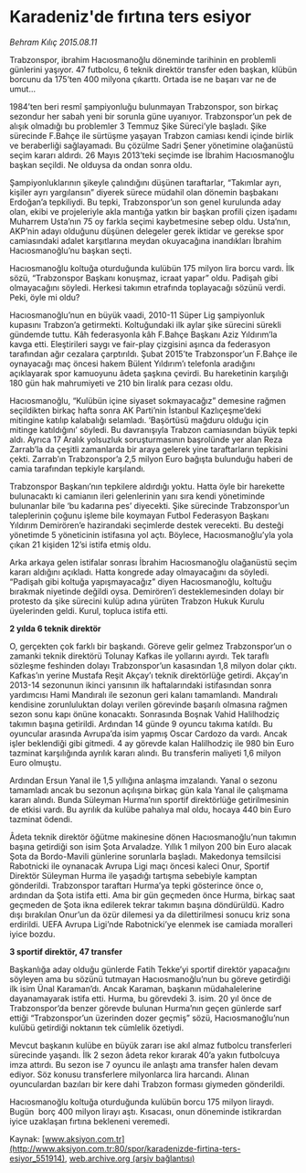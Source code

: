 # Karadeniz'de fırtına ters esiyor

*Behram Kılıç 2015.08.11*

<div class="pNewsDetailMainContent ctx_content" itemprop="articleBody">
 <p>
  Trabzonspor, ibrahim Hacıosmanoğlu döneminde tarihinin en problemli günlerini yaşıyor. 47 futbolcu, 6 teknik direktör transfer eden başkan, klübün borcunu da 175’ten 400 milyona çıkarttı. Ortada ise ne başarı var ne de umut...
 </p>
 <p>
  1984’ten beri resmî şampiyonluğu bulunmayan Trabzonspor, son birkaç sezondur her sabah yeni bir sorunla güne uyanıyor. Trabzonspor’un pek de alışık olmadığı bu problemler 3 Temmuz Şike Süreci’yle başladı. Şike sürecinde F.Bahçe ile sürtüşme yaşayan Trabzon camiası kendi içinde birlik ve beraberliği sağlayamadı. Bu çözülme Sadri Şener yönetimine olağanüstü seçim kararı aldırdı. 26 Mayıs 2013’teki seçimde ise İbrahim Hacıosmanoğlu başkan seçildi. Ne olduysa da ondan sonra oldu.
 </p>
 <p>
  Şampiyonluklarının şikeyle çalındığını düşünen taraftarlar, “Takımlar ayrı, kişiler ayrı yargılansın” diyerek sürece müdahil olan dönemin başbakanı Erdoğan’a tepkiliydi. Bu tepki, Trabzonspor’un son genel kurulunda aday olan, ekibi ve projeleriyle akla mantığa yatkın bir başkan profili çizen işadamı Muharrem Usta’nın 75 oy farkla seçimi kaybetmesine sebep oldu. Usta’nın, AKP’nin adayı olduğunu düşünen delegeler gerek iktidar ve gerekse spor camiasındaki adalet karşıtlarına meydan okuyacağına inandıkları İbrahim Hacıosmanoğlu’nu başkan seçti.
 </p>
 <p>
  Hacıosmanoğlu koltuğa oturduğunda kulübün 175 milyon lira borcu vardı. İlk sözü, “Trabzonspor Başkanı konuşmaz, icraat yapar” oldu. Padişah gibi olmayacağını söyledi. Herkesi takımın etrafında toplayacağı sözünü verdi. Peki, öyle mi oldu?
 </p>
 <p>
  Hacıosmanoğlu’nun en büyük vaadi, 2010-11 Süper Lig şampiyonluk kupasını Trabzon’a getirmekti. Koltuğundaki ilk aylar şike sürecini sürekli gündemde tuttu. Kâh federasyonla kâh F.Bahçe Başkanı Aziz Yıldırım’la kavga etti. Eleştirileri saygı ve fair-play çizgisini aşınca da federasyon tarafından ağır cezalara çarptırıldı. Şubat 2015’te Trabzonspor’un F.Bahçe ile oynayacağı maç öncesi hakem Bülent Yıldırım’ı telefonla aradığını açıklayarak spor kamuoyunu âdeta şaşkına çevirdi. Bu hareketinin karşılığı 180 gün hak mahrumiyeti ve 210 bin liralık para cezası oldu.
 </p>
 <p>
  Hacıosmanoğlu, “Kulübün içine siyaset sokmayacağız” demesine rağmen seçildikten birkaç hafta sonra AK Parti’nin İstanbul Kazlıçeşme’deki mitingine katılıp kalabalığı selamladı. ‘Başörtüsü mağduru olduğu için mitinge katıldığını’ söyledi. Bu davranışıyla Trabzon camiasından büyük tepki aldı. Ayrıca 17 Aralık yolsuzluk soruşturmasının başrolünde yer alan Reza Zarrab’la da çeşitli zamanlarda bir araya gelerek yine taraftarların tepkisini çekti. Zarrab’ın Trabzonspor’a 2,5 milyon Euro bağışta bulunduğu haberi de  camia tarafından tepkiyle karşılandı.
 </p>
 <p>
  Trabzonspor Başkanı’nın tepkilere aldırdığı yoktu. Hatta öyle bir harekette bulunacaktı ki camianın ileri gelenlerinin yanı sıra kendi yönetiminde bulunanlar bile ‘bu kadarına pes’ diyecekti. Şike sürecinde Trabzonspor’un taleplerinin çoğunu işleme bile koymayan Futbol Federasyon Başkanı Yıldırım Demirören’e hazirandaki seçimlerde destek verecekti. Bu desteği yönetimde 5 yöneticinin istifasına yol açtı. Böylece, Hacıosmanoğlu’yla yola çıkan 21 kişiden 12’si istifa etmiş oldu.
 </p>
 <p>
  Arka arkaya gelen istifalar sonrası İbrahim Hacıosmanoğlu olağanüstü seçim kararı aldığını açıkladı. Hatta kongrede aday olmayacağını da söyledi. “Padişah gibi koltuğa yapışmayacağız” diyen Hacıosmanoğlu, koltuğu bırakmak niyetinde değildi oysa. Demirören’i desteklemesinden dolayı bir protesto da şike sürecini kulüp adına yürüten Trabzon Hukuk Kurulu üyelerinden geldi. Kurul, topluca istifa etti.
 </p>
 <p>
  <strong>
   2 yılda 6 teknik direktör
  </strong>
 </p>
 <p>
  O, gerçekten çok farklı bir başkandı. Göreve gelir gelmez Trabzonspor’un o zamanki teknik direktörü Tolunay Kafkas ile yollarını ayırdı. Tek taraflı sözleşme feshinden dolayı Trabzonspor’un kasasından 1,8 milyon dolar çıktı. Kafkas’ın yerine Mustafa Reşit Akçay’ı teknik direktörlüğe getirdi. Akçay’ın 2013-14 sezonunun ikinci yarısının ilk haftalarındaki istifasından sonra yardımcısı Hami Mandıralı ile sezonun geri kalanı tamamlandı. Mandıralı kendisine zorunluluktan dolayı verilen görevinde başarılı olmasına rağmen sezon sonu kapı önüne konacaktı. Sonrasında Boşnak Vahid Halilhodziç takımın başına getirildi. Ardından 14 günde 9 oyuncu takıma katıldı. Bu oyuncular arasında Avrupa’da isim yapmış Oscar Cardozo da vardı. Ancak işler beklendiği gibi gitmedi. 4 ay görevde kalan Halilhodziç ile 980 bin Euro tazminat karşılığında ayrılık kararı alındı. Bu transferin maliyeti 1,6 milyon Euro olmuştu.
 </p>
 <p>
  Ardından Ersun Yanal ile 1,5 yıllığına anlaşma imzalandı. Yanal o sezonu tamamladı ancak bu sezonun açılışına birkaç gün kala Yanal ile çalışmama kararı alındı. Bunda Süleyman Hurma’nın sportif direktörlüğe getirilmesinin de etkisi vardı. Bu ayrılık da kulübe pahalıya mal oldu, hocaya 440 bin Euro tazminat ödendi.
 </p>
 <p>
  Âdeta teknik direktör öğütme makinesine dönen Hacıosmanoğlu’nun takımın başına getirdiği son isim Şota Arvaladze. Yıllık 1 milyon 200 bin Euro alacak Şota da Bordo-Mavili günlerine sorunlarla başladı. Makedonya temsilcisi Rabotnicki ile oynanacak Avrupa Ligi maçı öncesi kaleci Onur, Sportif Direktör Süleyman Hurma ile yaşadığı tartışma sebebiyle kamptan gönderildi. Trabzonspor taraftarı Hurma’ya tepki gösterince önce o, ardından da Şota istifa etti. Ama bir gün geçmeden önce Hurma, birkaç saat geçmeden de Şota ikna edilerek tekrar takımın başına döndürüldü. Kadro dışı bırakılan Onur’un da özür dilemesi ya da dilettirilmesi sonucu kriz sona erdirildi. UEFA Avrupa Ligi’nde Rabotnicki’ye elenmek ise camiada moralleri iyice bozdu.
 </p>
 <p>
  <strong>
   3 sportif direktör, 47 transfer
  </strong>
 </p>
 <p>
  Başkanlığa aday olduğu günlerde Fatih Tekke’yi sportif direktör yapacağını söyleyen ama bu sözünü tutmayan Hacıosmanoğlu’nun bu göreve getirdiği ilk isim Ünal Karaman’dı. Ancak Karaman, başkanın müdahalelerine dayanamayarak istifa etti. Hurma, bu görevdeki 3. isim. 20 yıl önce de Trabzonspor’da benzer görevde bulunan Hurma’nın geçen günlerde sarf ettiği “Trabzonspor’un üzerinden dozer geçmiş” sözü, Hacıosmanoğlu’nun kulübü getirdiği noktanın tek cümlelik özetiydi.
 </p>
 <p>
  Mevcut başkanın kulübe en büyük zararı ise akıl almaz futbolcu transferleri sürecinde yaşandı. İlk 2 sezon âdeta rekor kırarak 40’a yakın futbolcuya imza attırdı. Bu sezon ise 7 oyuncu ile anlaştı ama transfer halen devam ediyor. Söz konusu transferlere milyonlarca lira harcandı. Alınan oyunculardan bazıları bir kere dahi Trabzon forması giymeden gönderildi.
 </p>
 <p>
  Hacıosmanoğlu koltuğa oturduğunda kulübün borcu 175 milyon liraydı. Bugün  borç 400 milyon lirayı aştı. Kısacası, onun döneminde istikrardan iyice uzaklaşan fırtına bekleneni veremedi.
 </p>
</div>


Kaynak: [www.aksiyon.com.tr](http://www.aksiyon.com.tr:80/spor/karadenizde-firtina-ters-esiyor_551914), [web.archive.org (arşiv bağlantısı)](http://web.archive.org/web/20151029032247/http://www.aksiyon.com.tr:80/spor/karadenizde-firtina-ters-esiyor_551914)
